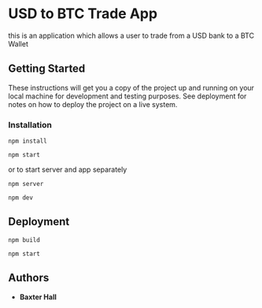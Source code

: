 # USD to BTC Trade App

this is an application which allows a user to trade from a USD bank to a BTC Wallet

## Getting Started

These instructions will get you a copy of the project up and running on your local machine for development and testing purposes. See deployment for notes on how to deploy the project on a live system.


### Installation


```
npm install
```
```
npm start
```

or to start server and app separately

```
npm server
```
```
npm dev
```

## Deployment

```
npm build
```
```
npm start
```



## Authors

* **Baxter Hall** 

